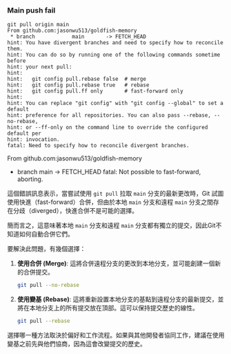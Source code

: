 ### Main push fail


```
git pull origin main
From github.com:jasonwu513/goldfish-memory
 * branch            main       -> FETCH_HEAD
hint: You have divergent branches and need to specify how to reconcile them.
hint: You can do so by running one of the following commands sometime before
hint: your next pull:
hint: 
hint:   git config pull.rebase false  # merge
hint:   git config pull.rebase true   # rebase
hint:   git config pull.ff only       # fast-forward only
hint: 
hint: You can replace "git config" with "git config --global" to set a default
hint: preference for all repositories. You can also pass --rebase, --no-rebase,
hint: or --ff-only on the command line to override the configured default per
hint: invocation.
fatal: Need to specify how to reconcile divergent branches.
```


From github.com:jasonwu513/goldfish-memory
 * branch            main       -> FETCH_HEAD
fatal: Not possible to fast-forward, aborting.




這個錯誤訊息表示，當嘗試使用 `git pull` 拉取 `main` 分支的最新更改時，Git 試圖使用快進（fast-forward）合併，但由於本地 `main` 分支和遠程 `main` 分支之間存在分歧（diverged），快進合併不是可能的選擇。

簡而言之，這意味著本地 `main` 分支和遠程 `main` 分支都有獨立的提交，因此Git不知道如何自動合併它們。

要解決此問題，有幾個選擇：

1. **使用合併 (Merge)**: 這將合併遠程分支的更改到本地分支，並可能創建一個新的合併提交。
   ```bash
   git pull --no-rebase
   ```

2. **使用變基 (Rebase)**: 這將重新設置本地分支的基點到遠程分支的最新提交，並將在本地分支上的所有提交放在頂部。這可以保持提交歷史的線性。
   ```bash
   git pull --rebase
   ```

選擇哪一種方法取決於偏好和工作流程。如果與其他開發者協同工作，建議在使用變基之前先與他們協商，因為這會改變提交的歷史。